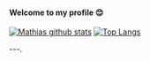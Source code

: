 #### Welcome to my profile :blush:

[![Mathias github stats](https://github-readme-stats.vercel.app/api?username=mathiaslima&show_icons=true)](https://github.com/mathiaslima/github-readme-stats)
[![Top Langs](https://github-readme-stats.vercel.app/api/top-langs/?username=mathiaslima&layout=compact)](https://github.com/mathiaslima/github-readme-stats)

---.

